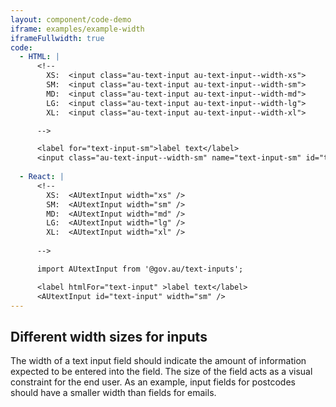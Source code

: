 ```yaml
---
layout: component/code-demo
iframe: examples/example-width
iframeFullwidth: true
code:
  - HTML: |
      <!--
        XS:  <input class="au-text-input au-text-input--width-xs">
        SM:  <input class="au-text-input au-text-input--width-sm">
        MD:  <input class="au-text-input au-text-input--width-md">
        LG:  <input class="au-text-input au-text-input--width-lg">
        XL:  <input class="au-text-input au-text-input--width-xl">

      -->

      <label for="text-input-sm">label text</label>
      <input class="au-text-input--width-sm" name="text-input-sm" id="text-input-sm" type="text" value="2600">
     
  - React: |
      <!--
        XS:  <AUtextInput width="xs" />
        SM:  <AUtextInput width="sm" />
        MD:  <AUtextInput width="md" />
        LG:  <AUtextInput width="lg" />
        XL:  <AUtextInput width="xl" />
        
      -->

      import AUtextInput from '@gov.au/text-inputs';

      <label htmlFor="text-input" >label text</label>
      <AUtextInput id="text-input" width="sm" />
---
```


## Different width sizes for inputs
The width of a text input field should indicate the amount of information expected to be entered into the field. The size of the field acts as a visual constraint for the end user. As an example, input fields for postcodes should have a smaller width than fields for emails.
